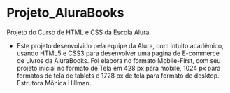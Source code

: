 # Projeto_AluraBooks
Projeto do Curso de HTML e CSS da Escola Alura.

*  Este projeto desenvolvido pela equipe da  Alura, com intuito acadêmico, usando HTML5 e CSS3 para desenvolver uma pagina de E-commerce de Livros da AluraBooks.
Foi elabora no formato Mobile-First, com seu projeto inicial no formato de Tela em 428 px para mobile, 1024 px para formatos de tela de tablets e 1728 px de tela para formato de desktop.
Estrutora Mônica Hillman.

